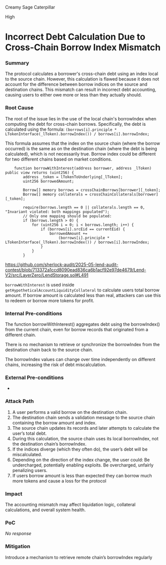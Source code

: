Creamy Sage Caterpillar

High

# Incorrect Debt Calculation Due to Cross-Chain Borrow Index Mismatch

### Summary

The protocol calculates a borrower's cross-chain debt using an index local to the source chain. However, this calculation is flawed because it does not account for the difference between borrow indices on the source and destination chains. This mismatch can result in incorrect debt accounting, causing users to either owe more or less than they actually should.

### Root Cause


The root of the issue lies in the use of the local chain's borrowIndex when computing the debt for cross-chain borrows. Specifically, the debt is calculated using the formula:
`(borrows[i].principle * LTokenInterface(_lToken).borrowIndex()) / borrows[i].borrowIndex;`

This formula assumes that the index on the source chain (where the borrow occurred) is the same as on the destination chain (where the debt is being calculated), which is not necessarily true. Borrow index could be different for two different chains based on market conditions.


```solidity
    function borrowWithInterest(address borrower, address _lToken) public view returns (uint256) {
        address _token = lTokenToUnderlying[_lToken];
        uint256 borrowedAmount;

        Borrow[] memory borrows = crossChainBorrows[borrower][_token];
        Borrow[] memory collaterals = crossChainCollaterals[borrower][_token];

        require(borrows.length == 0 || collaterals.length == 0, "Invariant violated: both mappings populated");
        // Only one mapping should be populated:
        if (borrows.length > 0) {
            for (uint256 i = 0; i < borrows.length; i++) {
                if (borrows[i].srcEid == currentEid) {
                    borrowedAmount +=
                        (borrows[i].principle * LTokenInterface(_lToken).borrowIndex()) / borrows[i].borrowIndex;
                }
            }
        } 
```
https://github.com/sherlock-audit/2025-05-lend-audit-contest/blob/713372a1ccd8090ead836ca6b1acf92e97de4679/Lend-V2/src/LayerZero/LendStorage.sol#L491

`borrowWithInterest` is used inside `getHypotheticalAccountLiquidityCollateral` to calculate users total borrow amount. If borrow amount is calculated less than real, attackers can use this to redeem or borrow more tokens for profit.



### Internal Pre-conditions

The function borrowWithInterest() aggregates debt using the borrowIndex() from the current chain, even for borrow records that originated from a different chain.

There is no mechanism to retrieve or synchronize the borrowIndex from the destination chain back to the source chain.

The borrowIndex values can change over time independently on different chains, increasing the risk of debt miscalculation.

### External Pre-conditions

-

### Attack Path

1. A user performs a valid borrow on the destination chain.
2. The destination chain sends a validation message to the source chain containing the borrow amount and index.
3. The source chain updates its records and later attempts to calculate the user’s total debt.
4. During this calculation, the source chain uses its local borrowIndex, not the destination chain’s borrowIndex.
5. If the indices diverge (which they often do), the user’s debt will be miscalculated.
6. Depending on the direction of the index change, the user could:
 Be undercharged, potentially enabling exploits.
 Be overcharged, unfairly penalizing users.
7. If users borrow amount is less than expected they can borrow much more tokens and cause a loss for the protocol

### Impact

The accounting mismatch may affect liquidation logic, collateral calculations, and overall system health.

### PoC

_No response_

### Mitigation

Introduce a mechanism to retrieve  remote chain’s borrowIndex regularly
